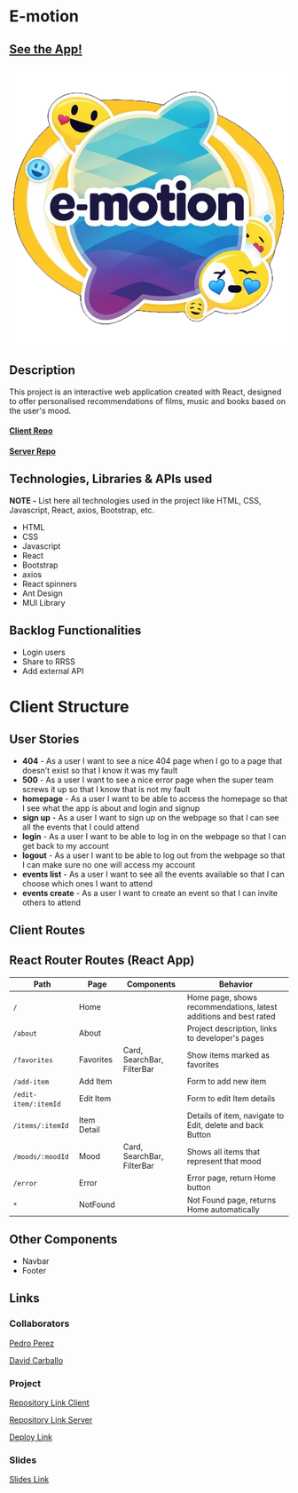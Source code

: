 # E-motion

## [See the App!](e-motion-app.netlify.app)

![App Logo](/src/assets/logo-emotion.png)

## Description

This project is an interactive web application created with React, designed to offer personalised recommendations of films, music and books based on the user's mood.

#### [Client Repo](https://github.com/David-Carballo/e-motion)
#### [Server Repo](https://github.com/plperezp/E-Motion_API)

## Technologies, Libraries & APIs used

**NOTE -** List here all technologies used in the project like HTML, CSS, Javascript, React, axios, Bootstrap, etc.
- HTML
- CSS
- Javascript
- React
- Bootstrap
- axios
- React spinners
- Ant Design
- MUI Library

## Backlog Functionalities

- Login users
- Share to RRSS
- Add external API

# Client Structure

## User Stories

- **404** - As a user I want to see a nice 404 page when I go to a page that doesn’t exist so that I know it was my fault 
- **500** - As a user I want to see a nice error page when the super team screws it up so that I know that is not my fault
- **homepage** - As a user I want to be able to access the homepage so that I see what the app is about and login and signup
- **sign up** - As a user I want to sign up on the webpage so that I can see all the events that I could attend
- **login** - As a user I want to be able to log in on the webpage so that I can get back to my account
- **logout** - As a user I want to be able to log out from the webpage so that I can make sure no one will access my account
- **events list** - As a user I want to see all the events available so that I can choose which ones I want to attend
- **events create** - As a user I want to create an event so that I can invite others to attend

## Client Routes

## React Router Routes (React App)
| Path                      | Page            | Components        | Behavior                                                        |
| ------------------------- | ----------------| ----------------  |  ------------------------------------------------------------   |
| `/`                       | Home            |                            | Home page, shows recommendations, latest additions and best rated |
| `/about`                  | About           |                            | Project description, links to developer's pages    |
| `/favorites`              | Favorites       | Card, SearchBar, FilterBar | Show items marked as favorites  |
| `/add-item`               | Add Item        |                            | Form to add new item  |
| `/edit-item/:itemId`      | Edit Item       |                            | Form to edit Item details |
| `/items/:itemId`          | Item Detail     |                            | Details of item, navigate to Edit, delete and back Button |
| `/moods/:moodId`          | Mood            | Card, SearchBar, FilterBar | Shows all items that represent that mood   |
| `/error`                  | Error           |                            | Error page, return Home button   |
| `*`                       | NotFound        |                            | Not Found page, returns Home automatically  |

## Other Components

- Navbar
- Footer
  
## Links

### Collaborators

[Pedro Perez](https://github.com/plperezp)

[David Carballo](https://github.com/David-Carballo)

### Project

[Repository Link Client](https://github.com/David-Carballo/e-motion)

[Repository Link Server](https://github.com/plperezp/E-Motion_API)

[Deploy Link](https://e-motion-app.netlify.app/)

### Slides

[Slides Link](www.your-slides-url-here.com)
